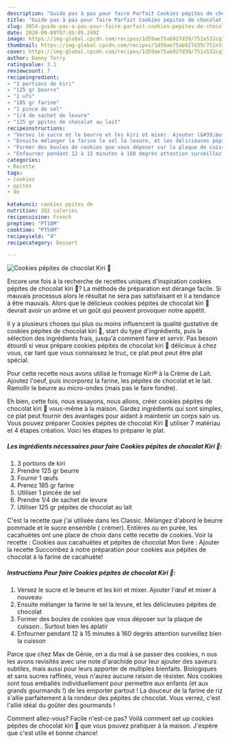 ```yaml
---
description: "Guide pas à pas pour faire Parfait Cookies pépites de chocolat Kiri 🧀"
title: "Guide pas à pas pour faire Parfait Cookies pépites de chocolat Kiri 🧀"
slug: 2054-guide-pas-a-pas-pour-faire-parfait-cookies-pepites-de-chocolat-kiri
date: 2020-09-09T07:05:05.249Z
image: https://img-global.cpcdn.com/recipes/1d59ae75ab927d39/751x532cq70/cookies-pepites-de-chocolat-kiri-🧀-photo-principale-de-la-recette.jpg
thumbnail: https://img-global.cpcdn.com/recipes/1d59ae75ab927d39/751x532cq70/cookies-pepites-de-chocolat-kiri-🧀-photo-principale-de-la-recette.jpg
cover: https://img-global.cpcdn.com/recipes/1d59ae75ab927d39/751x532cq70/cookies-pepites-de-chocolat-kiri-🧀-photo-principale-de-la-recette.jpg
author: Danny Terry
ratingvalue: 3.1
reviewcount: 7
recipeingredient:
- "3 portions de kiri"
- "125 gr beurre"
- "1 ufs"
- "185 gr farine"
- "1 pince de sel"
- "1/4 de sachet de levure"
- "125 gr ppites de chocolat au lait"
recipeinstructions:
- "Versez le sucre et le beurre et les kiri et mixer. Ajouter l&#39;œuf et mixer à nouveau"
- "Ensuite mélanger la farine le sel la levure, et les délicieuses pépites de chocolat"
- "Former des boules de cookies que vous déposer sur la plaque de cuisson.. Surtout bien les aplatir"
- "Enfourner pendant 12 à 15 minutes à 160 degrés attention surveillez bien la cuisson"
categories:
- Recette
tags:
- cookies
- ppites
- de

katakunci: cookies ppites de 
nutrition: 262 calories
recipecuisine: French
preptime: "PT10M"
cooktime: "PT58M"
recipeyield: "4"
recipecategory: Dessert

---
```



![Cookies pépites de chocolat Kiri 🧀](https://img-global.cpcdn.com/recipes/1d59ae75ab927d39/751x532cq70/cookies-pepites-de-chocolat-kiri-🧀-photo-principale-de-la-recette.jpg)

Encore une fois à la recherche de recettes uniques d'inspiration cookies pépites de chocolat kiri 🧀? La méthode de préparation est dérange facile. Si mauvais processus alors le résultat ne sera pas satisfaisant et il a tendance à être mauvais. Alors que le délicieux cookies pépites de chocolat kiri 🧀 devrait avoir un arôme et un goût qui peuvent provoquer notre appétit.

Il y a plusieurs choses qui plus ou moins influencent la qualité gustative de cookies pépites de chocolat kiri 🧀, start du type d'ingrédients, puis la sélection des ingrédients frais, jusqu'à comment faire et servir. Pas besoin étourdi si veux prépare cookies pépites de chocolat kiri 🧀 délicieux à chez vous, car tant que vous connaissez le truc, ce plat peut peut être plat spécial.

Pour cette recette nous avons utilisé le fromage Kiri® à la Crème de Lait. Ajoutez l&#39;oeuf, puis incorporez la farine, les pépites de chocolat et le lait. Ramollir le beurre au micro-ondes (mais pas le faire fondre).


Eh bien, cette fois, nous essayons, nous allons, créer cookies pépites de chocolat kiri 🧀 vous-même à la maison. Gardez ingrédients qui sont simples, ce plat peut fournir des avantages pour aidant à maintenir un corps sain us. Vous pouvez préparer Cookies pépites de chocolat Kiri 🧀 utiliser 7 matériau et 4 étapes création. Voici les étapes to préparer le plat.

<!--inarticleads1-->

##### Les ingrédients nécessaires pour faire Cookies pépites de chocolat Kiri 🧀:

1.  3 portions de kiri
1. Prendre 125 gr beurre
1. Fournir 1 œufs
1. Prenez 185 gr farine
1. Utiliser 1 pincée de sel
1. Prendre 1/4 de sachet de levure
1. Utiliser 125 gr pépites de chocolat au lait


C&#39;est la recette que j&#39;ai utilisée dans les Classic. Mélangez d&#39;abord le beurre pommade et le sucre ensemble ( crémer). Entières ou en purée, les cacahuètes ont une place de choix dans cette recette de cookies. Voir la recette : Cookies aux cacahuètes et pépites de chocolat Mon livre : Ajouter la recette Succombez à notre préparation pour cookies aux pépites de chocolat à la farine de cacahuète! 

<!--inarticleads2-->

##### Instructions Pour faire Cookies pépites de chocolat Kiri 🧀:

1. Versez le sucre et le beurre et les kiri et mixer. Ajouter l&#39;œuf et mixer à nouveau
1. Ensuite mélanger la farine le sel la levure, et les délicieuses pépites de chocolat
1. Former des boules de cookies que vous déposer sur la plaque de cuisson.. Surtout bien les aplatir
1. Enfourner pendant 12 à 15 minutes à 160 degrés attention surveillez bien la cuisson


Parce que chez Max de Génie, on a du mal à se passer des cookies, n ous les avons revisités avec une note d&#39;arachide pour leur ajouter des saveurs subtiles, mais aussi pour leurs apporter de multiples bienfaits. Biologiques et sans sucres raffinés, vous n&#39;aurez aucune raison de résister. Nos cookies sont tous emballés individuellement pour permettre aux enfants (et aux grands gourmands !) de les emporter partout ! La douceur de la farine de riz s&#39;allie parfaitement à la rondeur des pépites de chocolat. Vous verrez, c&#39;est l&#39;allié idéal du goûter des gourmands ! 


Comment allez-vous? Facile n'est-ce pas? Voilà comment set up cookies pépites de chocolat kiri 🧀 que vous pouvez pratiquer à la maison. J'espère que c'est utile et bonne chance!

